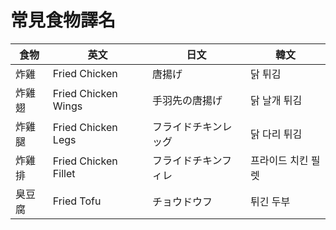 # 常見食物譯名

|食物  |英文                 |日文              |韓文             |
|------|--------------------|------------------|-----------------|
|炸雞  |Fried Chicken       |唐揚げ             |닭 튀김          |
|炸雞翅|Fried Chicken Wings |手羽先の唐揚げ      |닭 날개 튀김     |
|炸雞腿|Fried Chicken Legs  |フライドチキンレッグ|닭 다리 튀김      |
|炸雞排|Fried Chicken Fillet|フライドチキンフィレ|프라이드 치킨 필렛|
|臭豆腐|Fried Tofu          |チョウドウフ        |튀긴 두부        |
